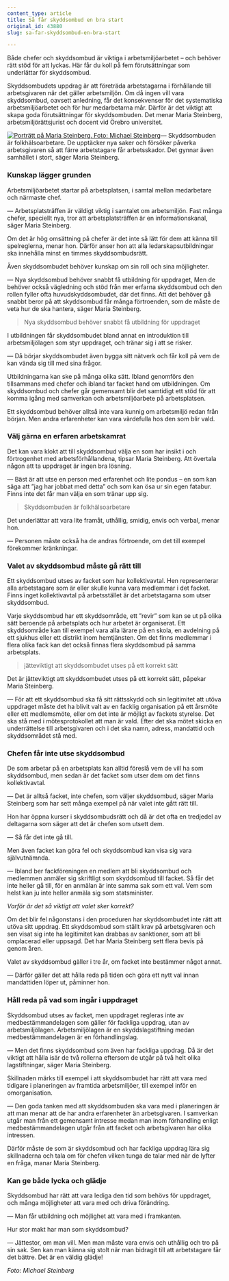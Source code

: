 ```yaml
---
content_type: article
title: Så får skyddsombud en bra start
original_id: 43880
slug: sa-far-skyddsombud-en-bra-start

---
```


Både chefer och skyddsombud är viktiga i arbetsmiljöarbetet – och behöver rätt stöd för att lyckas. Här får du koll på fem förutsättningar som underlättar för skyddsombud.

Skyddsombudets uppdrag är att företräda arbetstagarna i förhållande till arbetsgivaren när det gäller arbetsmiljön. Om då ingen vill vara skyddsombud, oavsett anledning, får det konsekvenser för det systematiska arbetsmiljöarbetet och för hur medarbetarna mår. Därför är det viktigt att skapa goda förutsättningar för skyddsombuden. Det menar Maria Steinberg, arbetsmiljörättsjurist och docent vid Örebro universitet.

[![Porträtt på Maria Steinberg. Foto: Michael Steinberg](https://www.suntarbetsliv.se/wp-content/uploads/2020/01/200x220-maria-steinberg-foto-michael-steinberg.jpg)](https://www.suntarbetsliv.se/wp-content/uploads/2020/01/200x220-maria-steinberg-foto-michael-steinberg.jpg)— Skyddsombuden är folkhälsoarbetare. De upptäcker nya saker och försöker påverka arbetsgivaren så att färre arbetstagare får arbetsskador. Det gynnar även samhället i stort, säger Maria Steinberg.

### Kunskap lägger grunden

Arbetsmiljöarbetet startar på arbetsplatsen, i samtal mellan medarbetare och närmaste chef.

— Arbetsplatsträffen är väldigt viktig i samtalet om arbetsmiljön. Fast många chefer, speciellt nya, tror att arbetsplatsträffen är en informationskanal, säger Maria Steinberg.

Om det är hög omsättning på chefer är det inte så lätt för dem att känna till spelreglerna, menar hon. Därför anser hon att alla ledarskapsutbildningar ska innehålla minst en timmes skyddsombudsrätt.

Även skyddsombudet behöver kunskap om sin roll och sina möjligheter.

— Nya skyddsombud behöver snabbt få utbildning för uppdraget, Men de behöver också vägledning och stöd från mer erfarna skyddsombud och den rollen fyller ofta huvudskyddsombudet, där det finns. Att det behöver gå snabbt beror på att skyddsombud får många förtroenden, som de måste de veta hur de ska hantera, säger Maria Steinberg.

> Nya skyddsombud behöver snabbt få utbildning för uppdraget

I utbildningen får skyddsombudet bland annat en introduktion till arbetsmiljölagen som styr uppdraget, och tränar sig i att se risker.

— Då börjar skyddsombudet även bygga sitt nätverk och får koll på vem de kan vända sig till med sina frågor.

Utbildningarna kan ske på många olika sätt. Ibland genomförs den tillsammans med chefer och ibland tar facket hand om utbildningen. Om skyddsombud och chefer går gemensamt blir det samtidigt ett stöd för att komma igång med samverkan och arbetsmiljöarbete på arbetsplatsen.

Ett skyddsombud behöver alltså inte vara kunnig om arbetsmiljö redan från början. Men andra erfarenheter kan vara värdefulla hos den som blir vald.

### Välj gärna en erfaren arbetskamrat

Det kan vara klokt att till skyddsombud välja en som har insikt i och förtrogenhet med arbetsförhållandena, tipsar Maria Steinberg. Att övertala någon att ta uppdraget är ingen bra lösning.

— Bäst är att utse en person med erfarenhet och lite pondus – en som kan säga att ”jag har jobbat med detta” och som kan ösa ur sin egen fatabur. Finns inte det får man välja en som tränar upp sig.

> Skyddsombuden är folkhälsoarbetare

Det underlättar att vara lite framåt, uthållig, smidig, envis och verbal, menar hon.

— Personen måste också ha de andras förtroende, om det till exempel förekommer kränkningar.

### Valet av skyddsombud måste gå rätt till

Ett skyddsombud utses av facket som har kollektivavtal. Hen representerar alla arbetstagare som är eller skulle kunna vara medlemmar i det facket. Finns inget kollektivavtal på arbetsstället är det arbetstagarna som utser skyddsombud.

Varje skyddsombud har ett skyddsområde, ett ”revir” som kan se ut på olika sätt beroende på arbetsplats och hur arbetet är organiserat. Ett skyddsområde kan till exempel vara alla lärare på en skola, en avdelning på ett sjukhus eller ett distrikt inom hemtjänsten. Om det finns medlemmar i flera olika fack kan det också finnas flera skyddsombud på samma arbetsplats.

> jätteviktigt att skyddsombudet utses på ett korrekt sätt

Det är jätteviktigt att skyddsombudet utses på ett korrekt sätt, påpekar Maria Steinberg.

— För att ett skyddsombud ska få sitt rättsskydd och sin legitimitet att utöva uppdraget måste det ha blivit valt av en facklig organisation på ett årsmöte eller ett medlemsmöte, eller om det inte är möjligt av fackets styrelse. Det ska stå med i mötesprotokollet att man är vald. Efter det ska mötet skicka en underrättelse till arbetsgivaren och i det ska namn, adress, mandattid och skyddsområdet stå med.

### Chefen får inte utse skyddsombud

De som arbetar på en arbetsplats kan alltid föreslå vem de vill ha som skyddsombud, men sedan är det facket som utser dem om det finns kollektivavtal.

— Det är alltså facket, inte chefen, som väljer skyddsombud, säger Maria Steinberg som har sett många exempel på när valet inte gått rätt till.

Hon har öppna kurser i skyddsombudsrätt och då är det ofta en tredjedel av deltagarna som säger att det är chefen som utsett dem.

— Så får det inte gå till.

Men även facket kan göra fel och skyddsombud kan visa sig vara självutnämnda.

— Ibland ber fackföreningen en medlem att bli skyddsombud och medlemmen anmäler sig skriftligt som skyddsombud till facket. Så får det inte heller gå till, för en anmälan är inte samma sak som ett val. Vem som helst kan ju inte heller anmäla sig som statsminister.

_Varför är det så viktigt att valet sker korrekt?_

Om det blir fel någonstans i den proceduren har skyddsombudet inte rätt att utöva sitt uppdrag. Ett skyddsombud som ställt krav på arbetsgivaren och sen visat sig inte ha legitimitet kan drabbas av sanktioner, som att bli omplacerad eller uppsagd. Det har Maria Steinberg sett flera bevis på genom åren.

Valet av skyddsombud gäller i tre år, om facket inte bestämmer något annat.

— Därför gäller det att hålla reda på tiden och göra ett nytt val innan mandattiden löper ut, påminner hon.

### Håll reda på vad som ingår i uppdraget

Skyddsombud utses av facket, men uppdraget regleras inte av medbestämmandelagen som gäller för fackliga uppdrag, utan av arbetsmiljölagen. Arbetsmiljölagen är en skyddslagstiftning medan medbestämmandelagen är en förhandlingslag.

— Men det finns skyddsombud som även har fackliga uppdrag. Då är det viktigt att hålla isär de två rollerna eftersom de utgår på två helt olika lagstiftningar, säger Maria Steinberg.

Skillnaden märks till exempel i att skyddsombudet har rätt att vara med tidigare i planeringen av framtida arbetsmiljöer, till exempel inför en omorganisation.

— Den goda tanken med att skyddsombuden ska vara med i planeringen är att man menar att de har andra erfarenheter än arbetsgivaren. I samverkan utgår man från ett gemensamt intresse medan man inom förhandling enligt medbestämmandelagen utgår från att facket och arbetsgivaren har olika intressen.

Därför måste de som är skyddsombud och har fackliga uppdrag lära sig skillnaderna och tala om för chefen vilken tunga de talar med när de lyfter en fråga, manar Maria Steinberg.

### Kan ge både lycka och glädje

Skyddsombud har rätt att vara lediga den tid som behövs för uppdraget, och många möjligheter att vara med och driva förändring.

— Man får utbildning och möjlighet att vara med i framkanten.

Hur stor makt har man som skyddsombud?

— Jättestor, om man vill. Men man måste vara envis och uthållig och tro på sin sak. Sen kan man känna sig stolt när man bidragit till att arbetstagare får det bättre. Det är en väldig glädje!

_Foto: Michael Steinberg_

